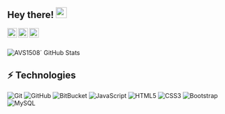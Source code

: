 

## Hey there! <img src="https://media.giphy.com/media/hvRJCLFzcasrR4ia7z/giphy.gif" width="25px">


<a  href="https://www.linkedin.com/in/erikhern%C3%A1ndez161/">
  <img align="left" alt="Erik Hernandez LinkedIN" width="22px" src="https://raw.githubusercontent.com/peterthehan/peterthehan/master/assets/linkedin.svg" />
</a>

<a  href="https://www.behance.net/erikhernandez161">
  <img align="left" alt="Erik Hernandez Behance" width="22px" src="https://user-images.githubusercontent.com/26189854/106710625-dca4a700-65bb-11eb-8ed6-41c624fc6db0.png" />
</a>

<a href="https://wakatime.com/@e9589783-80d1-42bf-9cd3-7770c15b576e">
  <img align="left" alt="Erik Hernandez Behance" width="22px" src="https://user-images.githubusercontent.com/26189854/106711049-87b56080-65bc-11eb-8359-aa726209c2a3.png" />
</a><br/><br/>

![AVS1508´ GitHub Stats](https://github-readme-stats.vercel.app/api?username=Erik161&&show_icons=true&title_color=ffffff&icon_color=bb2acf&text_color=daf7dc&bg_color=151515)


## ⚡ Technologies
![Git](https://img.shields.io/badge/-Git-black?style=flat-square&logo=git)
![GitHub](https://img.shields.io/badge/-GitHub-181717?style=flat-square&logo=github)
![BitBucket](https://img.shields.io/badge/-BitBucket-darkblue?style=flat-square&logo=bitbucket)
![JavaScript](https://img.shields.io/badge/-JavaScript-black?style=flat-square&logo=javascript)
![HTML5](https://img.shields.io/badge/-HTML5-E34F26?style=flat-square&logo=html5&logoColor=white)
![CSS3](https://img.shields.io/badge/-CSS3-1572B6?style=flat-square&logo=css3)
![Bootstrap](https://img.shields.io/badge/-Bootstrap-563D7C?style=flat-square&logo=bootstrap)
![MySQL](https://img.shields.io/badge/-MySQL-black?style=flat-square&logo=mysql)



 




























<!--
**Erik161/Erik161** is a ✨ _special_ ✨ repository because its `README.md` (this file) appears on your GitHub profile.

Here are some ideas to get you started:

- 🔭 I’m currently working on ...
- 🌱 I’m currently learning ...
- 👯 I’m looking to collaborate on ...
- 🤔 I’m looking for help with ...
- 💬 Ask me about ...
- 📫 How to reach me: ...
- 😄 Pronouns: ...
- ⚡ Fun fact: ...
-->















